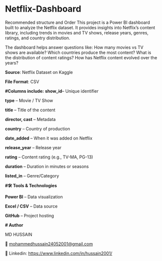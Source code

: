 # Netflix-Dashboard
Recommended structure and Order
This project is a Power BI dashboard built to analyze the Netflix dataset. It provides insights into Netflix’s content library, including trends in movies and TV shows, release years, genres, ratings, and country distribution.

The dashboard helps answer questions like:
How many movies vs TV shows are available?
Which countries produce the most content?
What is the distribution of content ratings?
How has Netflix content evolved over the years?

**Source**: Netflix Dataset on Kaggle

**File Format**: CSV

**#Columns include:**
**show_id**– Unique identifier

**type** – Movie / TV Show

**title** – Title of the content

**director, cast** – Metadata

**country** – Country of production

**date_added** – When it was added on Netflix

**release_year** – Release year

**rating** – Content rating (e.g., TV-MA, PG-13)

**duration** – Duration in minutes or seasons

**listed_in** – Genre/Category

**#🛠 Tools & Technologies**

**Power BI** – Data visualization

**Excel / CSV** – Data source

**GitHub** – Project hosting

**# Author**

MD HUSSAIN

📧 mohammedhussain24052001@gmail.com

🔗 Linkedin: https://www.linkedin.com/in/hussain2001/
